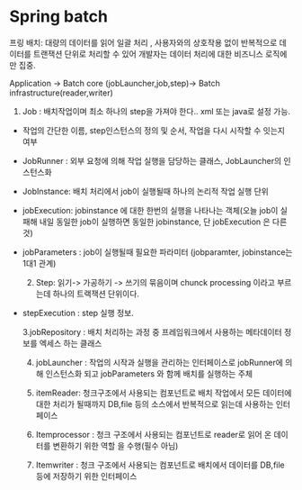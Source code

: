 # Spring batch

프링 배치: 대량의 데이터를 읽어 일괄 처리 , 사용자와의 상호작용 없이 반복적으로 데이터를 트랜잭션 단위로 처리할 수 있어 개발자는 데이터 처리에 대한 비즈니스 로직에만 집중.

Application -&gt; Batch core \(jobLauncher,job,step\)-&gt; Batch infrastructure\(reader,writer\)

1. Job : 배치작업이며 최소 하나의 step을 가져야 한다.. xml 또는 java로 설정 가능.

* 작업의 간단한 이름, step인스턴스의 정의 및 순서, 작업을 다시 시작할 수 잇는지 여부
* JobRunner : 외부 요청에 의해 작업 실행을 담당하는 클래스, JobLauncher의 인스턴스화
* JobInstance: 배치 처리에서 job이 실행될때 하나의 논리적 작업 실행 단위
* jobExecution: jobinstance 에 대한 한번의 실행을 나타나는 객체\(오늘 job이 실패해 내일 동일한 job이 실행하면 동일한 jobinstance, 단 jobExecution 은 다른 것\)
* jobParameters : job이 실행될때 필요한 파라미터 \(jobparamter, jobinstance는 1대1 관계\)

     2. Step: 읽기-&gt; 가공하기 -&gt; 쓰기의 묶음이며 chunck processing 이라고 부르는데 하나의 트랙잭션 단위이다.

* stepExecution : step 실행 정보.

    3.jobRepository :  배치 처리하는 과정 중 프레임워크에서 사용하는 메타데이터 정보를 엑세스 하는 클래스

    4. jobLauncher : 작업의 시작과 실행을 관리하는 인터페이스로 jobRunner에 의해 인스턴스화 되고 jobParameters 와 함께 배치를 실행하는 주체

   5. itemReader: 청크구조에서 사용되는 컴포넌트로 배치 작업에서 모든 데이터에 대한 처리가 될때까지 DB,file 등의 소스에서 반복적으로 읽는데 사용하는 인터페이스

   6. Itemprocessor  : 청크 구조에서 사용되는 컴포넌트로 reader로 읽어 온 데이터를 변환하기 위한 역할 을 수행\(필수 아님\)

   7. Itemwriter : 청크 구조에서 사용되는 컴포넌트로 배치에서 데이터를 DB,file 등에 저장하기 위한 인터페이스

